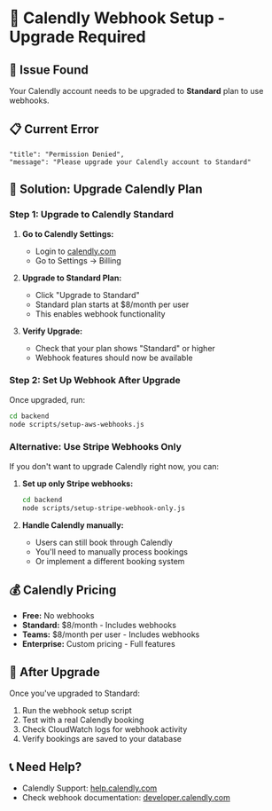 # 🔧 Calendly Webhook Setup - Upgrade Required

## 🚨 **Issue Found**
Your Calendly account needs to be upgraded to **Standard** plan to use webhooks.

## 📋 **Current Error**
```
"title": "Permission Denied",
"message": "Please upgrade your Calendly account to Standard"
```

## 🚀 **Solution: Upgrade Calendly Plan**

### **Step 1: Upgrade to Calendly Standard**
1. **Go to Calendly Settings:**
   - Login to [calendly.com](https://calendly.com)
   - Go to Settings → Billing

2. **Upgrade to Standard Plan:**
   - Click "Upgrade to Standard"
   - Standard plan starts at $8/month per user
   - This enables webhook functionality

3. **Verify Upgrade:**
   - Check that your plan shows "Standard" or higher
   - Webhook features should now be available

### **Step 2: Set Up Webhook After Upgrade**
Once upgraded, run:
```bash
cd backend
node scripts/setup-aws-webhooks.js
```

### **Alternative: Use Stripe Webhooks Only**
If you don't want to upgrade Calendly right now, you can:
1. **Set up only Stripe webhooks:**
   ```bash
   cd backend
   node scripts/setup-stripe-webhook-only.js
   ```

2. **Handle Calendly manually:**
   - Users can still book through Calendly
   - You'll need to manually process bookings
   - Or implement a different booking system

## 💰 **Calendly Pricing**
- **Free:** No webhooks
- **Standard:** $8/month - Includes webhooks
- **Teams:** $8/month per user - Includes webhooks
- **Enterprise:** Custom pricing - Full features

## 🔄 **After Upgrade**
Once you've upgraded to Standard:
1. Run the webhook setup script
2. Test with a real Calendly booking
3. Check CloudWatch logs for webhook activity
4. Verify bookings are saved to your database

## 📞 **Need Help?**
- Calendly Support: [help.calendly.com](https://help.calendly.com)
- Check webhook documentation: [developer.calendly.com](https://developer.calendly.com)
